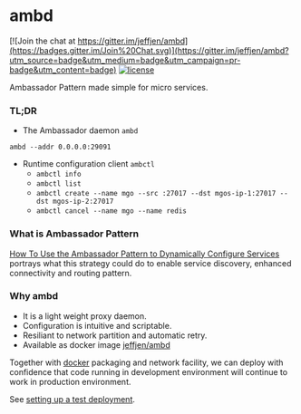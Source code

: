 # ambd

[![Join the chat at https://gitter.im/jeffjen/ambd](https://badges.gitter.im/Join%20Chat.svg)](https://gitter.im/jeffjen/ambd?utm_source=badge&utm_medium=badge&utm_campaign=pr-badge&utm_content=badge)
[![license](http://img.shields.io/badge/license-MIT-blue.svg)](https://raw.githubusercontent.com/jeffjen/go-libkv/master/LICENSE)

Ambassador Pattern made simple for micro services.

### TL;DR
- The Ambassador daemon `ambd`
```
ambd --addr 0.0.0.0:29091
```

- Runtime configuration client `ambctl`
    - `ambctl info`
    - `ambctl list`
    - `ambctl create --name mgo --src :27017 --dst mgos-ip-1:27017 --dst mgos-ip-2:27017`
    - `ambctl cancel --name mgo --name redis`

### What is Ambassador Pattern
[How To Use the Ambassador Pattern to Dynamically Configure Services](https://www.digitalocean.com/community/tutorials/how-to-use-the-ambassador-pattern-to-dynamically-configure-services-on-coreos)
portrays what this strategy could do to enable service discovery,
enhanced connectivity and routing pattern.

### Why ambd
- It is a light weight proxy daemon.
- Configuration is intuitive and scriptable.
- Resiliant to network partition and automatic retry.
- Available as docker image [jeffjen/ambd](https://hub.docker.com/r/jeffjen/ambd/)

Together with [docker](https://www.docker.com/) packaging and network facility,
we can deploy with confidence that code running in development environment will
continue to work in production environment.

See [setting up a test deployment](example/README.md).

